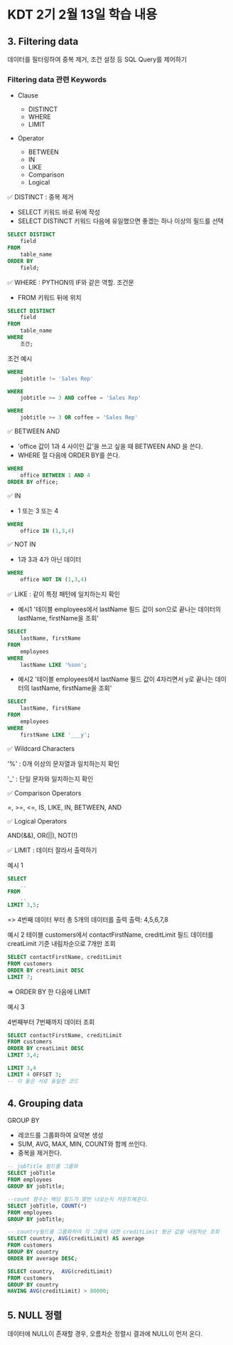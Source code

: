 # KDT 2기 2월 13일 학습 내용

## 3. Filtering data
데이터를 필터링하여 중복 제거, 조건 설정 등 SQL Query를 제어하기

### Filtering data 관련 Keywords
- Clause
    - DISTINCT
    - WHERE
    - LIMIT

- Operator
    - BETWEEN
    - IN
    - LIKE
    - Comparison
    - Logical


✅ DISTINCT : 중복 제거
- SELECT 키워드 바로 뒤에 작성
- SELECT DISTINCT 키워드 다음에 유일했으면 좋겠는 하나 이상의 필드를 선택

```SQL
SELECT DISTINCT
    field
FROM
    table_name
ORDER BY
    field;
```

✅ WHERE : PYTHON의 IF와 같은 역할. 조건문
- FROM 키워드 뒤에 위치
```SQL
SELECT DISTINCT
    field
FROM
    table_name
WHERE
    조건;
```
조건 예시
```SQL
WHERE
    jobtitle != 'Sales Rep'
```
```SQL
WHERE
    jobtitle >= 3 AND coffee = 'Sales Rep'
```
```SQL
WHERE
    jobtitle >= 3 OR coffee = 'Sales Rep'
```
✅ BETWEEN AND
- 'office 값이 1과 4 사이인 값'을 쓰고 싶을 때 BETWEEN AND 을 쓴다.
- WHERE 절 다음에 ORDER BY를 쓴다.

```SQL
WHERE
    office BETWEEN 1 AND 4
ORDER BY office;
```
✅ IN
- 1 또는 3 또는 4
```SQL
WHERE
    office IN (1,3,4)
```
✅ NOT IN
- 1과 3과 4가 아닌 데이터
```SQL
WHERE
    office NOT IN (1,3,4)
```
✅ LIKE : 같이 특정 패턴에 일치하는지 확인
- 예시1 '테이블 employees에서 lastName 필드 값이 son으로 끝나는 데이터의 lastName, firstName을 조회'
```SQL
SELECT 
    lastName, firstName
FROM 
    employees
WHERE 
    lastName LIKE '%son';
```
- 예시2 '테이블 employees에서 lastName 필드 값이 4자리면서 y로 끝나는 데이터의 lastName, firstName을 조회'
```SQL
SELECT 
    lastName, firstName
FROM 
    employees
WHERE
    firstName LIKE '___y';
```
✅ Wildcard Characters

'%' : 0개 이상의 문자열과 일치하는지 확인

'_' : 단일 문자와 일치하는지 확인

✅ Comparison Operators

=, >=, <=, IS, LIKE, IN, BETWEEN, AND

✅ Logical Operators

AND(&&), OR(||), NOT(!)

✅ LIMIT : 데이터 잘라서 출력하기

예시 1
```SQL
SELECT
    ..
FROM
    ..
LIMIT 3,5;
```
=> 4번째 데이터 부터 총 5개의 데이터를 출력
출력: 4,5,6,7,8

예시 2
테이블 customers에서 contactFirstName, creditLimit 필드 데이터를 creatLimit 기준 내림차순으로 7개만 조회
```sql
SELECT contactFirstName, creditLimit
FROM customers
ORDER BY creatLimit DESC
LIMIT 7;
```
=> ORDER BY 한 다음에 LIMIT

예시 3

4번째부터 7번째까지 데이터 조회
```sql
SELECT contactFirstName, creditLimit
FROM customers
ORDER BY creatLimit DESC
LIMIT 3,4;
```
```SQL
LIMIT 3,4
LIMIT 4 OFFSET 3;
-- 이 둘은 서로 동일한 코드
```
## 4. Grouping data
GROUP BY
- 레코드를 그룹화하여 요약본 생성 
- SUM, AVG, MAX, MIN, COUNT와 함께 쓰인다.
- 중복을 제거한다.

```sql
-- jobTitle 필드를 그룹화
SELECT jobTitle
FROM employees
GROUP BY jobTitle;
```
```sql
--count 함수는 해당 필드가 몇번 나오는지 카운트해준다.
SELECT jobTitle, COUNT(*)
FROM employees
GROUP BY jobTitle;
```
```sql
-- country필드를 그룹화하여 각 그룹에 대한 creditLimit 평균 값을 내림차순 조회
SELECT country, AVG(creditLimit) AS average
FROM customers
GROUP BY country
ORDER BY average DESC;
```
```sql
SELECT country,  AVG(creditLimit)
FROM customers
GROUP BY country
HAVING AVG(creditLimit) > 80000;
```
## 5. NULL 정렬
데이터에 NULL이 존재할 경우, 오름차순 정렬시 결과에 NULL이 먼저 온다.



